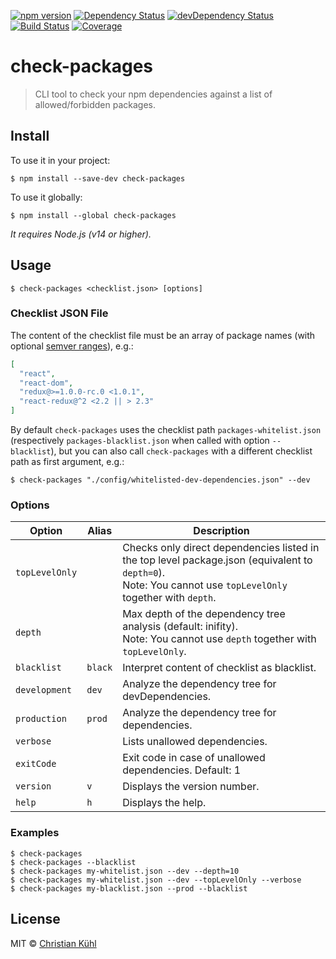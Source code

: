 [![npm version](https://img.shields.io/npm/v/check-packages.svg?style=flat)](https://www.npmjs.org/package/check-packages)
[![Dependency Status](https://david-dm.org/micromata/check-packages.svg)](https://david-dm.org/micromata/check-packages)
[![devDependency Status](https://david-dm.org/micromata/check-packages/dev-status.svg)](https://david-dm.org/micromata/check-packages#info=devDependencies)
[![Build Status](https://travis-ci.org/micromata/check-packages.svg?branch=master)](https://travis-ci.org/micromata/check-packages)
[![Coverage](https://coveralls.io/repos/github/micromata/check-packages/badge.svg?branch=master)](https://coveralls.io/github/micromata/check-packages?branch=master)

# check-packages

> CLI tool to check your npm dependencies against a list of allowed/forbidden packages.

## Install

To use it in your project:
```shell
$ npm install --save-dev check-packages
```

To use it globally:
```shell
$ npm install --global check-packages
```

*It requires Node.js (v14 or higher).*

## Usage

```shell
$ check-packages <checklist.json> [options]
```

### Checklist JSON File

The content of the checklist file must be an array of package names (with optional [semver ranges](https://semver.npmjs.com/)), e.g.:
```json
[
  "react",
  "react-dom",
  "redux@>=1.0.0-rc.0 <1.0.1",
  "react-redux@^2 <2.2 || > 2.3"
]
```

By default `check-packages` uses the checklist path `packages-whitelist.json`
(respectively `packages-blacklist.json` when called with option `--blacklist`),
but you can also call `check-packages` with a different checklist path as
first argument, e.g.:
```shell
$ check-packages "./config/whitelisted-dev-dependencies.json" --dev
```

### Options

| Option         | Alias   | Description                                                                                                                                                     |
|----------------|---------|---------------------------------------------------------------------------------------------------------------------------------------------------------------- |
| `topLevelOnly` |         | Checks only direct dependencies listed in the top level package.json (equivalent to `depth=0`).<br />Note: You cannot use `topLevelOnly` together with `depth`. |
| `depth`        |         | Max depth of the dependency tree analysis (default: inifity).<br />Note: You cannot use `depth` together with `topLevelOnly`.                                   |
| `blacklist`    | `black` | Interpret content of checklist as blacklist.                                                                                                                    |
| `development`  | `dev`   | Analyze the dependency tree for devDependencies.                                                                                                                |
| `production`   | `prod`  | Analyze the dependency tree for dependencies.                                                                                                                   |
| `verbose`      |         | Lists unallowed dependencies.                                                                                                                                   |
| `exitCode`     |         | Exit code in case of unallowed dependencies. Default: 1                                                                                                         |
| `version`      | `v`     | Displays the version number.                                                                                                                                    |
| `help`         | `h`     | Displays the help.                                                                                                                                              |

### Examples

```shell
$ check-packages
$ check-packages --blacklist
$ check-packages my-whitelist.json --dev --depth=10
$ check-packages my-whitelist.json --dev --topLevelOnly --verbose
$ check-packages my-blacklist.json --prod --blacklist
```

## License

MIT © [Christian Kühl](https://micromata.de)
